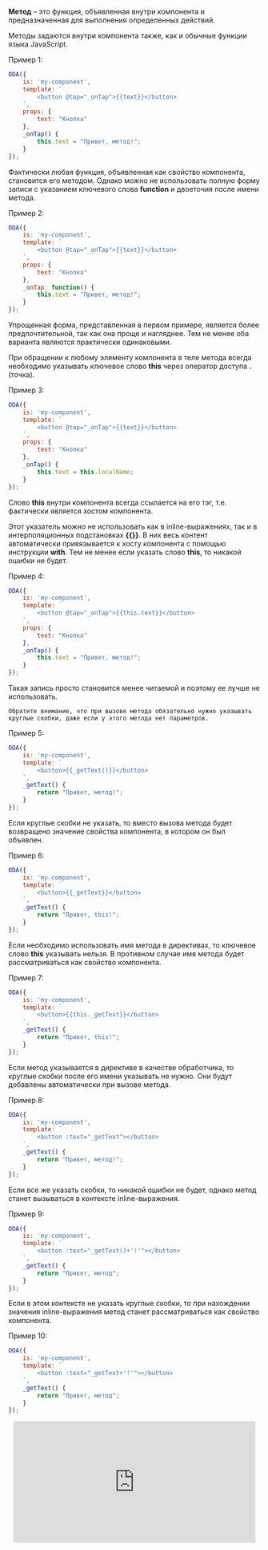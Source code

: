 **Метод** – это функция, объявленная внутри компонента и предназначенная для выполнения определенных действий.

Методы задаются внутри компонента также, как и обычные функции языка JavaScript.

Пример 1:

```javascript _run_edit_[my-component.js]
ODA({
    is: 'my-component',
    template: `
        <button @tap="_onTap">{{text}}</button>
    `,
    props: {
        text: "Кнопка"
    },
    _onTap() {
        this.text = "Привет, метод!";
    }
});
```

Фактически любая функция, объявленная как свойство компонента, становится его методом. Однако можно не использовать полную форму записи с указанием ключевого слова **function** и двоеточия после имени метода.

Пример 2:

```javascript _run_edit_[my-component.js]
ODA({
    is: 'my-component',
    template: `
        <button @tap="_onTap">{{text}}</button>
    `,
    props: {
        text: "Кнопка"
    },
    _onTap: function() {
        this.text = "Привет, метод!";
    }
});
```

Упрощенная форма, представленная в первом примере, является более предпочтительной, так как она проще и нагляднее. Тем не менее оба варианта являются практически одинаковыми.

При обращении к любому элементу компонента в теле метода всегда необходимо указывать ключевое слово **this** через оператор доступа **.** (точка).

Пример 3:

```javascript _run_edit_[my-component.js]
ODA({
    is: 'my-component',
    template: `
        <button @tap="_onTap">{{text}}</button>
    `,
    props: {
        text: "Кнопка"
    },
    _onTap() {
        this.text = this.localName;
    }
});
```

Слово **this** внутри компонента всегда ссылается на его тэг, т.е. фактически является хостом компонента.

Этот указатель можно не использовать как в inline-выражениях, так и в интерполяционных подстановках **{{}}**. В них весь контент автоматически привязывается к хосту компонента с помощью инструкции **with**. Тем не менее если указать слово **this**, то никакой ошибки не будет.

Пример 4:

```javascript _run_edit_[my-component.js]
ODA({
    is: 'my-component',
    template: `
        <button @tap="_onTap">{{this.text}}</button>
    `,
    props: {
        text: "Кнопка"
    },
    _onTap() {
        this.text = "Привет, метод!";
    }
});
```

Такая запись просто становится менее читаемой и поэтому ее лучше не использовать.

``` info_md
Обратите внимание, что при вызове метода обязательно нужно указывать круглые скобки, даже если у этого метода нет параметров.
```

Пример 5:

```javascript _run_edit_[my-component.js]
ODA({
    is: 'my-component',
    template: `
        <button>{{_getText()}}</button>
    `,
    _getText() {
        return "Привет, метод!";
    }
});
```

Если круглые скобки не указать, то вместо вызова метода будет возвращено значение свойства компонента, в котором он был объявлен.

Пример 6:

```javascript _run_edit_[my-component.js]
ODA({
    is: 'my-component',
    template: `
        <button>{{_getText}}</button>
    `,
    _getText() {
        return "Привет, this!";
    }
});
```

Если необходимо использовать имя метода в директивах, то ключевое слово **this** указывать нельзя. В противном случае имя метода будет рассматриваться как свойство компонента.

Пример 7:

```javascript error_run_edit_[my-component.js]
ODA({
    is: 'my-component',
    template: `
        <button>{{this._getText}}</button>
    `,
    _getText() {
        return "Привет, this!";
    }
});
```

Если метод указывается в директиве в качестве обработчика, то круглые скобки после его имени указывать не нужно. Они будут добавлены автоматически при вызове метода.

Пример 8:

```javascript _run_edit_[my-component.js]
ODA({
    is: 'my-component',
    template: `
        <button :text="_getText"></button>
    `,
    _getText() {
        return "Привет, метод!";
    }
});
```

Если все же указать скобки, то никакой ошибки не будет, однако метод станет вызываться в контексте inline-выражения.

Пример 9:

```javascript _run_edit_[my-component.js]
ODA({
    is: 'my-component',
    template: `
        <button :text="_getText()+'!'"></button>
    `,
    _getText() {
        return "Привет, метод";
    }
});
```

Если в этом контексте не указать круглые скобки, то при нахождении значения inline-выражения метод станет рассматриваться как свойство компонента.

Пример 10:

```javascript error_run_edit_[my-component.js]
ODA({
    is: 'my-component',
    template: `
        <button :text="_getText+'!'"></button>
    `,
    _getText() {
        return "Привет, метод";
    }
});
```

<div style="position:relative;padding-bottom:48%; margin:10px">
    <iframe src="https://www.youtube.com/embed/yHK2Vm5ghaA?start=0" frameborder="0" allow="accelerometer; autoplay; encrypted-media; gyroscope; picture-in-picture" allowfullscreen
    	style="position:absolute;width:100%;height:100%;"></iframe>
</div>
